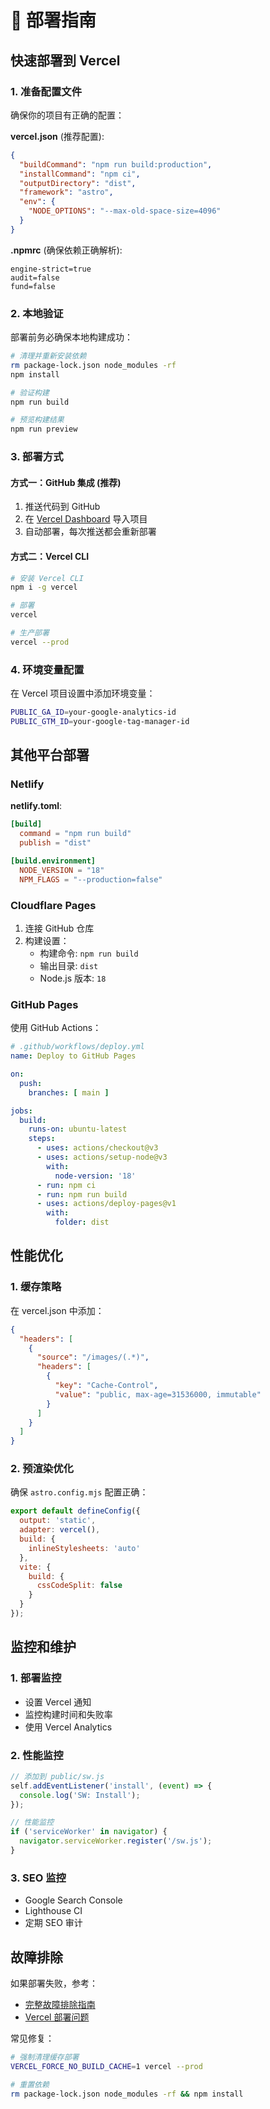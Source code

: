# 🚀 部署指南

## 快速部署到 Vercel

### 1. 准备配置文件

确保你的项目有正确的配置：

**vercel.json** (推荐配置):
```json
{
  "buildCommand": "npm run build:production",
  "installCommand": "npm ci",
  "outputDirectory": "dist",
  "framework": "astro",
  "env": {
    "NODE_OPTIONS": "--max-old-space-size=4096"
  }
}
```

**.npmrc** (确保依赖正确解析):
```
engine-strict=true
audit=false
fund=false
```

### 2. 本地验证

部署前务必确保本地构建成功：

```bash
# 清理并重新安装依赖
rm package-lock.json node_modules -rf
npm install

# 验证构建
npm run build

# 预览构建结果
npm run preview
```

### 3. 部署方式

#### 方式一：GitHub 集成 (推荐)

1. 推送代码到 GitHub
2. 在 [Vercel Dashboard](https://vercel.com/dashboard) 导入项目
3. 自动部署，每次推送都会重新部署

#### 方式二：Vercel CLI

```bash
# 安装 Vercel CLI
npm i -g vercel

# 部署
vercel

# 生产部署
vercel --prod
```

### 4. 环境变量配置

在 Vercel 项目设置中添加环境变量：

```bash
PUBLIC_GA_ID=your-google-analytics-id
PUBLIC_GTM_ID=your-google-tag-manager-id
```

## 其他平台部署

### Netlify

**netlify.toml**:
```toml
[build]
  command = "npm run build"
  publish = "dist"

[build.environment]
  NODE_VERSION = "18"
  NPM_FLAGS = "--production=false"
```

### Cloudflare Pages

1. 连接 GitHub 仓库
2. 构建设置：
   - 构建命令: `npm run build`
   - 输出目录: `dist`
   - Node.js 版本: `18`

### GitHub Pages

使用 GitHub Actions：

```yaml
# .github/workflows/deploy.yml
name: Deploy to GitHub Pages

on:
  push:
    branches: [ main ]

jobs:
  build:
    runs-on: ubuntu-latest
    steps:
      - uses: actions/checkout@v3
      - uses: actions/setup-node@v3
        with:
          node-version: '18'
      - run: npm ci
      - run: npm run build
      - uses: actions/deploy-pages@v1
        with:
          folder: dist
```

## 性能优化

### 1. 缓存策略

在 vercel.json 中添加：

```json
{
  "headers": [
    {
      "source": "/images/(.*)",
      "headers": [
        {
          "key": "Cache-Control",
          "value": "public, max-age=31536000, immutable"
        }
      ]
    }
  ]
}
```

### 2. 预渲染优化

确保 `astro.config.mjs` 配置正确：

```javascript
export default defineConfig({
  output: 'static',
  adapter: vercel(),
  build: {
    inlineStylesheets: 'auto'
  },
  vite: {
    build: {
      cssCodeSplit: false
    }
  }
});
```

## 监控和维护

### 1. 部署监控

- 设置 Vercel 通知
- 监控构建时间和失败率
- 使用 Vercel Analytics

### 2. 性能监控

```javascript
// 添加到 public/sw.js
self.addEventListener('install', (event) => {
  console.log('SW: Install');
});

// 性能监控
if ('serviceWorker' in navigator) {
  navigator.serviceWorker.register('/sw.js');
}
```

### 3. SEO 监控

- Google Search Console
- Lighthouse CI
- 定期 SEO 审计

## 故障排除

如果部署失败，参考：
- [完整故障排除指南](./TROUBLESHOOTING.md)
- [Vercel 部署问题](./TROUBLESHOOTING.md#vercel-部署问题)

常见修复：

```bash
# 强制清理缓存部署
VERCEL_FORCE_NO_BUILD_CACHE=1 vercel --prod

# 重置依赖
rm package-lock.json node_modules -rf && npm install
```
